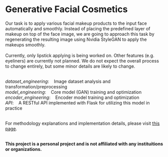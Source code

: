 # Generative Facial Cosmetics
Our task is to apply various facial makeup products to the input face automatically and smoothly. Instead of placing the predefined layer of makeup on top of the face image, we are going to approach this task by regenerating the resulting image using Nvidia StyleGAN to apply the makeups smoothly.<br><br>
Currently, only lipstick applying is being worked on. Other features (e.g. eyeliners) are currently not planned. We do not expect the overall process to change entirely, but some minor details are likely to change.<br><br>

<i>dataset_engineering</i>:&nbsp;&nbsp;&nbsp;&nbsp;Image dataset analysis and transformation/preprocessing<br>
<i>model_engineering</i>:&nbsp;&nbsp;&nbsp;&nbsp;Core model (GAN) training and optimization<br>
<i>encoder_engineering</i>:&nbsp;&nbsp;&nbsp;&nbsp;Encoder model training and optimization<br>
<i>API</i>:&nbsp;&nbsp;&nbsp;&nbsp;A RESTful API implemented with Flask for utilizing this model in practice<br><br>

For methodology explanations and implementation details, please visit <a href="https://comtalyst.com/#/pages/GFC">this page</a>.<br><br>

<b>This project is a personal project and is not affiliated with any instituitions or organizations.</b>
